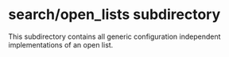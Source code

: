 # search/open_lists subdirectory

This subdirectory contains all generic configuration independent implementations of an open list.